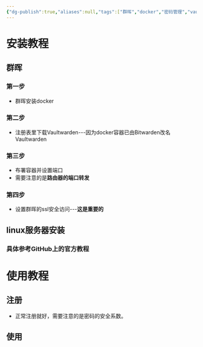 ```yaml
---
{"dg-publish":true,"aliases":null,"tags":["群晖","docker","密码管理","vaultwarden","bitwarden"],"title":"群晖docker安装Vaultwarden或者Bitwarden密码管理","permalink":"/0102-erjixitong/docker/群晖docker安装Vaultwarden或者Bitwarden密码管理/","dgPassFrontmatter":true,"noteIcon":""}
---
```



# 安装教程

## 群晖

### 第一步

* 群晖安装docker

### 第二步

* 注册表里下载Vaultwarden---因为docker容器已由Bitwarden改名Vaultwarden

### 第三步

* 布署容器并设置端口
* 需要注意的是**路由器的端口转发**

### 第四步

* 设置群晖的ssl安全访问---**这是重要的**



## linux服务器安装

### 具体参考GitHub上的官方教程


# 使用教程

## 注册

* 正常注册就好，需要注意的是密码的安全系数。


## 使用

### 